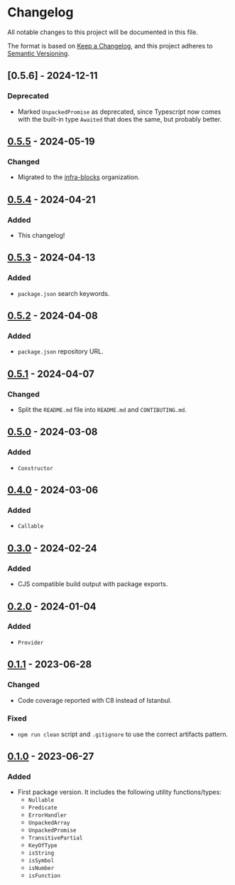 # Changelog

All notable changes to this project will be documented in this file.

The format is based on [Keep a Changelog](https://keepachangelog.com/en/1.1.0/),
and this project adheres to [Semantic Versioning](https://semver.org/spec/v2.0.0.html).

## [0.5.6] - 2024-12-11

### Deprecated

- Marked `UnpackedPromise` as deprecated, since Typescript now comes with the built-in type `Awaited`
that does the same, but probably better.

## [0.5.5] - 2024-05-19

### Changed

- Migrated to the [infra-blocks](https://github.com/infra-blocks) organization.

## [0.5.4] - 2024-04-21

### Added

- This changelog!

## [0.5.3] - 2024-04-13

### Added

- `package.json` search keywords.

## [0.5.2] - 2024-04-08

### Added

- `package.json` repository URL.

## [0.5.1] - 2024-04-07

### Changed

- Split the `README.md` file into `README.md` and `CONTIBUTING.md`.

## [0.5.0] - 2024-03-08

### Added

- `Constructor`

## [0.4.0] - 2024-03-06

### Added

- `Callable`

## [0.3.0] - 2024-02-24

### Added

- CJS compatible build output with package exports.

## [0.2.0] - 2024-01-04

### Added

- `Provider`

## [0.1.1] - 2023-06-28

### Changed

- Code coverage reported with C8 instead of Istanbul.

### Fixed

- `npm run clean` script and `.gitignore` to use the correct artifacts pattern.

## [0.1.0] - 2023-06-27

### Added

- First package version. It includes the following utility functions/types:
  - `Nullable`
  - `Predicate`
  - `ErrorHandler`
  - `UnpackedArray`
  - `UnpackedPromise`
  - `TransitivePartial`
  - `KeyOfType`
  - `isString`
  - `isSymbol`
  - `isNumber`
  - `isFunction`

[0.5.5]: https://github.com/infra-blocks/ts-types/compare/v0.5.4...v0.5.5
[0.5.4]: https://github.com/infra-blocks/ts-types/compare/v0.5.3...v0.5.4
[0.5.3]: https://github.com/infra-blocks/ts-types/compare/v0.5.2...v0.5.3
[0.5.2]: https://github.com/infra-blocks/ts-types/compare/v0.5.1...v0.5.2
[0.5.1]: https://github.com/infra-blocks/ts-types/compare/v0.5.0...v0.5.1
[0.5.0]: https://github.com/infra-blocks/ts-types/compare/v0.4.0...v0.5.0
[0.4.0]: https://github.com/infra-blocks/ts-types/compare/v0.3.0...v0.4.0
[0.3.0]: https://github.com/infra-blocks/ts-types/compare/v0.2.0...v0.3.0
[0.2.0]: https://github.com/infra-blocks/ts-types/compare/v0.1.1...v0.2.0
[0.1.1]: https://github.com/infra-blocks/ts-types/compare/v0.1.0...v0.1.1
[0.1.0]: https://github.com/infra-blocks/ts-types/releases/tag/v0.1.0
